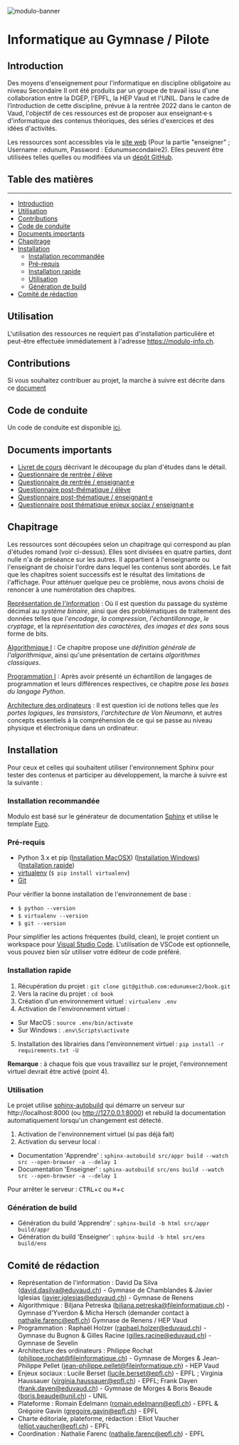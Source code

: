 ![modulo-banner](https://github.com/edunumsec2/modulo2/blob/main/source/_static/assets/modulo-head-banner.svg)

# Informatique au Gymnase / Pilote

## Introduction

Des moyens d'enseignement pour l'informatique en discipline obligatoire au niveau Secondaire II ont été produits par un groupe de travail issu d'une collaboration entre la DGEP, l'EPFL, la HEP Vaud et l'UNIL. Dans le cadre de l’introduction de cette discipline, prévue à la rentrée 2022 dans le canton de Vaud, l'objectif de ces ressources est de proposer aux enseignant·e·s d'informatique des contenus théoriques, des séries d'exercices et des idées d'activités.

Les ressources sont accessibles via le [site web](https://modulo-info.ch/) (Pour la partie "enseigner" ; Username : edunum, Password : Edunumsecondaire2). Elles peuvent être utilisées telles quelles ou modifiées via un [dépôt GitHub](https://github.com/edunumsec2/book).

## Table des matières

---

- [Introduction](#introduction)
- [Utilisation](#utilisation)
- [Contributions](#contributions)
- [Code de conduite](#code-de-conduite)
- [Documents importants](#documents-importants)
- [Chapitrage](#chapitrage)
- [Installation](#installation)
  - [Installation recommandée](#installation-recommandée)
  - [Pré-requis](#pré-requis)
  - [Installation rapide](#installation-rapide)
  - [Utilisation](#utiisation)
  - [Génération de build](#génération-de-build)
- [Comité de rédaction](#comité-de-rédaction)


## Utilisation

L'utilisation des ressources ne requiert pas d'installation particulière et peut-être effectuée immédiatement à l'adresse https://modulo-info.ch. 

## Contributions

Si vous souhaitez contribuer au projet, la marche à suivre est décrite dans ce [document](https://github.com/edunumsec2/book/blob/master/CONTRIBUTING.md)

## Code de conduite

Un code de conduite est disponible [ici](https://github.com/edunumsec2/book/blob/master/CODE_OF_CONDUCT.md). 

## Documents importants

* [Livret de cours](https://files.edunumsec2.ch/livret.pdf) décrivant le découpage du plan d'études dans le détail. 
* [Questionnaire de rentrée / élève](https://www.surveymonkey.com/r/VVZQYRR)
* [Questionnaire de rentrée / enseignant·e](https://www.surveymonkey.com/r/s2enspre)
* [Questionnaire post-thématique / élève](https://www.surveymonkey.com/r/s2elpostthem)
* [Questionnaire post-thématique / enseignant·e](https://www.surveymonkey.com/r/s2enspostthem)
* [Questionnaire post thématique enjeux sociax / enseignant·e](https://www.surveymonkey.com/r/s2postensejs)

## Chapitrage

Les ressources sont découpées selon un chapitrage qui correspond au plan d'études romand (voir ci-dessus). Elles sont divisées en quatre parties, dont nulle n'a de préséance sur les autres. Il appartient à l'enseignante ou l'enseignant de choisir l'ordre dans lequel les contenus sont abordés. Le fait que les chapitres soient successifs est le résultat des limitations de l'affichage. Pour atténuer quelque peu ce problème, nous avons choisi de renoncer à une numérotation des chapitres. 

[Représentation de l'information](https://apprendre.modulo-info.ch/content/appr/theme/rep-info/accueil/eleve.html)
: Où il est question du passage du système décimal au *système binaire*, ainsi que des problématiques de traitement des données telles que *l'encodage*, *la compression*, *l'échantillonnage*, *le cryptage*, et la *représentation des caractères, des images et des sons* sous forme de bits. 

[Algorithmique I](https://apprendre.modulo-info.ch/content/appr/theme/algo1/accueil/eleve.html)
: Ce chapitre propose une *définition générale de l'algorithmique*, ainsi qu'une présentation de certains *algorithmes classiques*. 

[Programmation I](https://apprendre.modulo-info.ch/content/appr/theme/prog1/accueil/elevenew.html)
: Après avoir présenté un échantillon de langages de programmation et leurs différences respectives, ce chapitre *pose les bases du langage Python*. 

[Architecture des ordinateurs](https://apprendre.modulo-info.ch/content/appr/theme/archi/accueil/eleve.html)
: Il est question ici de notions telles que *les portes logiques*, *les transistors*, *l'architecture de Von Neumann*, et autres concepts essentiels à la compréhension de ce qui se passe au niveau physique et électronique dans un ordinateur.

## Installation 

Pour ceux et celles qui souhaitent utiliser l'environnement Sphinx pour tester des contenus et participer au développement, la marche à suivre est la suivante : 

### Installation recommandée

Modulo est basé sur le générateur de documentation [Sphinx](https://www.sphinx-doc.org/en/master/) et utilise le template [Furo](https://github.com/pradyunsg/furo).

### Pré-requis

- Python 3.x et pip ([Installation MacOSX](https://docs.python-guide.org/starting/install3/osx/)) ([Installation Windows](https://docs.python-guide.org/starting/install3/win/)) ([Installation rapide](https://www.python.org/downloads/))
- [virtualenv](https://virtualenv.pypa.io/en/latest/) (`$ pip install virtualenv`)
- [Git](https://git-scm.com/book/en/v2/Getting-Started-Installing-Git)

Pour vérifier la bonne installation de l'environnement de base :
- `$ python --version`
- `$ virtualenv --version`
- `$ git --version`

Pour simplifier les actions fréquentes (build, clean), le projet contient un workspace pour [Visual Studio Code](https://code.visualstudio.com/). L'utilisation de VSCode est optionnelle, vous pouvez bien sûr utiliser votre éditeur de code préféré.

### Installation rapide

1. Récupération du projet : `git clone git@github.com:edunumsec2/book.git`
2. Vers la racine du projet : `cd book` 
3. Création d'un environnement virtuel : `virtualenv .env`
4. Activation de l'environnement virtuel : 
  - Sur MacOS : `source .env/bin/activate`
  - Sur Windows : `.env\Scripts\activate`
5. Installation des librairies dans l'environnement virtuel : `pip install -r requirements.txt -U`

**Remarque** : à chaque fois que vous travaillez sur le projet, l'environnement virtuel devrait être activé (point 4).

### Utilisation

Le projet utilise [sphinx-autobuild](https://github.com/executablebooks/sphinx-autobuild) qui démarre un serveur sur http://localhost:8000 (ou http://127.0.0.1:8000) et rebuild la documentation automatiquement lorsqu'un changement est détecté. 
1. Activation de l'environnement virtuel (si pas déjà fait)
2. Activation du serveur local :
  - Documentation 'Apprendre' : `sphinx-autobuild src/appr build --watch src --open-browser -a --delay 1`
  - Documentation 'Enseigner' : `sphinx-autobuild src/ens build --watch src --open-browser -a --delay 1`

Pour arrêter le serveur : <kbd>CTRL</kbd>+<kbd>c</kbd> ou <kbd>⌘</kbd>+<kbd>c</kbd>

### Génération de build

- Génération du build 'Apprendre' : `sphinx-build -b html src/appr build/appr`
- Génération du build 'Enseigner' : `sphinx-build -b html src/ens build/ens`


## Comité de rédaction

- Représentation de l'information : David Da Silva (david.dasilva@eduvaud.ch) - Gymnase de Chamblandes & Javier Iglesias (javier.iglesias@eduvaud.ch) - Gymnase de Renens
- Algorithmique : Biljana Petreska (biljana.petreska@fileinformatique.ch) - Gymnase d'Yverdon & Micha Hersch (demander contact à nathalie.farenc@epfl.ch) Gymnase de Renens / HEP Vaud
- Programmation : Raphaël Holzer (raphael.holzer@eduvaud.ch) - Gymnase du Bugnon & Gilles Racine (gilles.racine@eduvaud.ch) - Gymnase de Sevelin
- Architecture des ordinateurs : Philippe Rochat (philippe.rochat@fileinformatique.ch) - Gymnase de Morges & Jean-Philippe Pellet (jean-philippe.pellet@fileinformatique.ch) - HEP Vaud
- Enjeux sociaux : Lucile Berset (lucile.berset@epfl.ch) - EPFL ;  Virginia Haussauer (virginia.haussauer@epfl.ch) - EPFL;  Frank Dayen (frank.dayen@eduvaud.ch) - Gymnase de Morges & Boris Beaude (boris.beaude@unil.ch) - UNIL
- Plateforme : Romain Edelmann (romain.edelmann@epfl.ch) - EPFL & Grégoire Gavin (gregoire.gavin@epfl.ch) - EPFL
- Charte éditoriale, plateforme, rédaction : Elliot Vaucher (elliot.vaucher@epfl.ch) - EPFL
- Coordination : Nathalie Farenc (nathalie.farenc@epfl.ch) - EPFL
